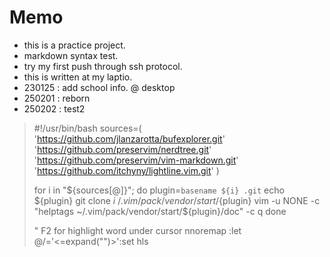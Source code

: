 # Memo

- this is a practice project.
- markdown syntax test.
- try my first push through ssh protocol.
- this is written at my laptio.
- 230125 : add school info. @ desktop
- 250201 : reborn
- 250202 : test2

> #!/usr/bin/bash
> sources=(
> 'https://github.com/jlanzarotta/bufexplorer.git'
> 'https://github.com/preservim/nerdtree.git'
> 'https://github.com/preservim/vim-markdown.git'
> 'https://github.com/itchyny/lightline.vim.git'
> )
> 
> for i in "${sources[@]}"; do
>     plugin=`basename ${i} .git`
>     echo ${plugin}
>     git clone ${i} ~/.vim/pack/vendor/start/${plugin}
>     vim -u NONE -c "helptags ~/.vim/pack/vendor/start/${plugin}/doc" -c q
> done
>
>
>
> " F2 for highlight word under cursor
> nnoremap <F2> :let @/='\<<C-R>=expand("<cword>")<CR>\>'<CR>:set hls<CR>
